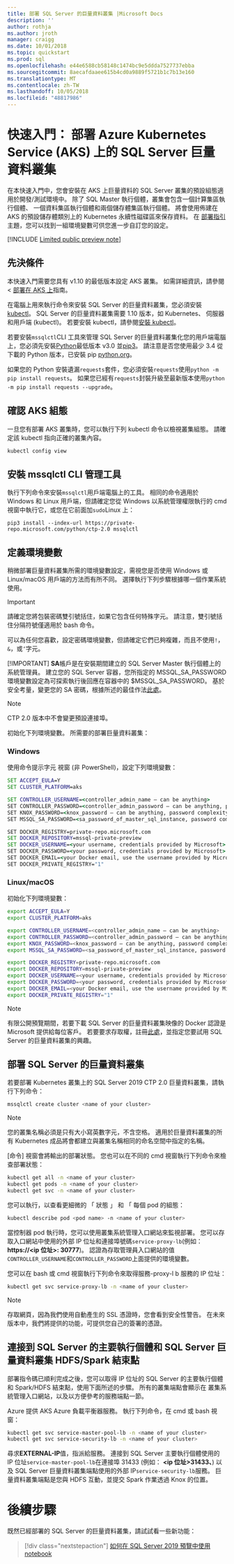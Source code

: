 ```yaml
---
title: 部署 SQL Server 的巨量資料叢集 |Microsoft Docs
description: ''
author: rothja
ms.author: jroth
manager: craigg
ms.date: 10/01/2018
ms.topic: quickstart
ms.prod: sql
ms.openlocfilehash: e44e6588cb58148c1474bc9e5ddda7527737ebba
ms.sourcegitcommit: 8aecafdaaee615b4cd0a9889f5721b1c7b13e160
ms.translationtype: MT
ms.contentlocale: zh-TW
ms.lasthandoff: 10/05/2018
ms.locfileid: "48817986"
---
```

# <a name="quickstart-deploy-sql-server-big-data-cluster-on-azure-kubernetes-service-aks"></a>快速入門： 部署 Azure Kubernetes Service (AKS) 上的 SQL Server 巨量資料叢集

在本快速入門中，您會安裝在 AKS 上巨量資料的 SQL Server 叢集的預設組態適用於開發/測試環境中。 除了 SQL Master 執行個體，叢集會包含一個計算集區執行個體、 一個資料集區執行個體和兩個儲存體集區執行個體。 將會使用佈建在 AKS 的預設儲存體類別上的 Kubernetes 永續性磁碟區來保存資料。 在 [部署指引](deployment-guidance.md)主題，您可以找到一組環境變數可供您進一步自訂您的設定。

[!INCLUDE [Limited public preview note](../includes/big-data-cluster-preview-note.md)]

## <a name="prerequisites"></a>先決條件

本快速入門需要您具有 v1.10 的最低版本設定 AKS 叢集。 如需詳細資訊，請參閱 <<c0> [ 部署在 AKS 上](deploy-on-aks.md)指南。

在電腦上用來執行命令來安裝 SQL Server 的巨量資料叢集，您必須安裝[kubectl](https://kubernetes.io/docs/tasks/tools/install-kubectl/)。 SQL Server 的巨量資料叢集需要 1.10 版本，如 Kubernetes、 伺服器和用戶端 (kubectl)。 若要安裝 kubectl，請參閱[安裝 kubectl](https://kubernetes.io/docs/tasks/tools/install-kubectl/#install-kubectl)。 

若要安裝`mssqlctl`CLI 工具來管理 SQL Server 的巨量資料叢集化您的用戶端電腦上，您必須先安裝[Python](https://www.python.org/downloads/)最低版本 v3.0 並[pip3](https://pip.pypa.io/en/stable/installing/)。 請注意是否您使用最少 3.4 從下載的 Python 版本，已安裝 pip [python.org](https://www.python.org/)。

如果您的 Python 安裝遺漏`requests`套件，您必須安裝`requests`使用`python -m pip install requests`。 如果您已經有`requests`封裝升級至最新版本使用`python -m pip install requests --upgrade`。

## <a name="verify-aks-configuration"></a>確認 AKS 組態

一旦您有部署 AKS 叢集時，您可以執行下列 kubectl 命令以檢視叢集組態。 請確定該 kubectl 指向正確的叢集內容。

```bash
kubectl config view
```

## <a name="install-mssqlctl-cli-management-tool"></a>安裝 mssqlctl CLI 管理工具

執行下列命令來安裝`mssqlctl`用戶端電腦上的工具。 相同的命令適用於 Windows 和 Linux 用戶端，但請確定您從 Windows 以系統管理權限執行的 cmd 視窗中執行它，或您在它前面加`sudo`Linux 上：

```
pip3 install --index-url https://private-repo.microsoft.com/python/ctp-2.0 mssqlctl  
```

## <a name="define-environment-variables"></a>定義環境變數

稍微部署巨量資料叢集所需的環境變數設定，需視您是否使用 Windows 或 Linux/macOS 用戶端的方法而有所不同。  選擇執行下列步驟根據哪一個作業系統使用。

> [!IMPORTANT]
> 請確定您將包裝密碼雙引號括住，如果它包含任何特殊字元。 請注意，雙引號括住分隔符號僅適用於 bash 命令。
>
> 可以為任何您喜歡，設定密碼環境變數，但請確定它們已夠複雜，而且不使用`!`， `&`，或`‘`字元。

[!IMPORTANT]
**SA**帳戶是在安裝期間建立的 SQL Server Master 執行個體上的系統管理員。 建立您的 SQL Server 容器，您所指定的 MSSQL_SA_PASSWORD 環境變數設定為可探索執行後回應在容器中的 $MSSQL_SA_PASSWORD。 基於安全考量，變更您的 SA 密碼，根據所述的最佳作法[此處](https://docs.microsoft.com/en-us/sql/linux/quickstart-install-connect-docker?view=sql-server-2017#change-the-sa-password)。


> [!NOTE]
> CTP 2.0 版本中不會變更預設連接埠。

初始化下列環境變數。  所需要的部署巨量資料叢集：

### <a name="windows"></a>Windows

使用命令提示字元 視窗 (非 PowerShell)，設定下列環境變數：

```cmd
SET ACCEPT_EULA=Y
SET CLUSTER_PLATFORM=aks

SET CONTROLLER_USERNAME=<controller_admin_name – can be anything>
SET CONTROLLER_PASSWORD=<controller_admin_password – can be anything, password complexity compliant>
SET KNOX_PASSWORD=<knox_password – can be anything, password complexity compliant>
SET MSSQL_SA_PASSWORD=<sa_password_of_master_sql_instance, password complexity compliant>

SET DOCKER_REGISTRY=private-repo.microsoft.com
SET DOCKER_REPOSITORY=mssql-private-preview
SET DOCKER_USERNAME=<your username, credentials provided by Microsoft>
SET DOCKER_PASSWORD=<your password, credentials provided by Microsoft>
SET DOCKER_EMAIL=<your Docker email, use the username provided by Microsoft>
SET DOCKER_PRIVATE_REGISTRY="1"
```

### <a name="linuxmacos"></a>Linux/macOS

初始化下列環境變數：

```bash
export ACCEPT_EULA=Y
export CLUSTER_PLATFORM=aks

export CONTROLLER_USERNAME=<controller_admin_name – can be anything>
export CONTROLLER_PASSWORD=<controller_admin_password – can be anything, password complexity compliant>
export KNOX_PASSWORD=<knox_password – can be anything, password complexity compliant>
export MSSQL_SA_PASSWORD=<sa_password_of_master_sql_instance, password complexity compliant>

export DOCKER_REGISTRY=private-repo.microsoft.com
export DOCKER_REPOSITORY=mssql-private-preview
export DOCKER_USERNAME=<your username, credentials provided by Microsoft>
export DOCKER_PASSWORD=<your password, credentials provided by Microsoft>
export DOCKER_EMAIL=<your Docker email, use the username provided by Microsoft>
export DOCKER_PRIVATE_REGISTRY="1"
```

> [!NOTE]
> 有限公開預覽期間，若要下載 SQL Server 的巨量資料叢集映像的 Docker 認證是 Microsoft 提供給每位客戶。 若要要求存取權，註冊[此處](https://aka.ms/eapsignup)，並指定您要試用 SQL Server 的巨量資料叢集的興趣。

## <a name="deploy-sql-server-big-data-cluster"></a>部署 SQL Server 的巨量資料叢集

若要部署 Kubernetes 叢集上的 SQL Server 2019 CTP 2.0 巨量資料叢集，請執行下列命令：

```bash
mssqlctl create cluster <name of your cluster>
```

> [!NOTE]
> 您的叢集名稱必須是只有大小寫英數字元，不含空格。 適用於巨量資料叢集的所有 Kubernetes 成品將會都建立與叢集名稱相同的命名空間中指定的名稱。


[命令] 視窗會將輸出的部署狀態。 您也可以在不同的 cmd 視窗執行下列命令來檢查部署狀態：

```bash
kubectl get all -n <name of your cluster>
kubectl get pods -n <name of your cluster>
kubectl get svc -n <name of your cluster>
```

您可以執行，以查看更細微的 「 狀態 」 和 「 每個 pod 的組態：
```bash
kubectl describe pod <pod name> -n <name of your cluster>
```

當控制器 pod 執行時，您可以使用叢集系統管理入口網站來監視部署。 您可以存取入口網站中使用的外部 IP 位址和連接埠號碼`service-proxy-lb`(例如： **https://\<ip 位址\>: 30777**)。 認證為存取管理員入口網站的值`CONTROLLER_USERNAME`和`CONTROLLER_PASSWORD`上面提供的環境變數。

您可以在 bash 或 cmd 視窗執行下列命令來取得服務-proxy-l b 服務的 IP 位址：

```bash
kubectl get svc service-proxy-lb -n <name of your cluster>
```

> [!NOTE]
> 存取網頁，因為我們使用自動產生的 SSL 憑證時，您會看到安全性警告。 在未來版本中，我們將提供的功能，可提供您自己的簽署的憑證。
 

## <a name="connect-to-sql-server-master-instance-and-sql-server-big-data-cluster-hdfsspark-end-points"></a>連接到 SQL Server 的主要執行個體和 SQL Server 巨量資料叢集 HDFS/Spark 結束點

部署指令碼已順利完成之後，您可以取得 IP 位址的 SQL Server 的主要執行個體和 Spark/HDFS 結束點，使用下面所述的步驟。 所有的叢集端點會顯示在 叢集系統管理入口網站，以及以方便參考的服務端點一節。

Azure 提供 AKS Azure 負載平衡器服務。 執行下列命令，在 cmd 或 bash 視窗：

```bash
kubectl get svc service-master-pool-lb -n <name of your cluster>
kubectl get svc service-security-lb -n <name of your cluster>
```

尋求**EXTERNAL-IP**值，指派給服務。 連接到 SQL Server 主要執行個體使用的 IP 位址`service-master-pool-lb`在連接埠 31433 (例如：  **\<ip 位址\>31433、**) 以及 SQL Server 巨量資料叢集端點使用的外部 IP`service-security-lb`服務。   巨量資料叢集端點是您與 HDFS 互動，並提交 Spark 作業透過 Knox 的位置。

# <a name="next-steps"></a>後續步驟

既然已經部署的 SQL Server 的巨量資料叢集，請試試看一些新功能：

> [!div class="nextstepaction"]
> [如何在 SQL Server 2019 預覽中使用 notebook](notebooks-guidance.md)
